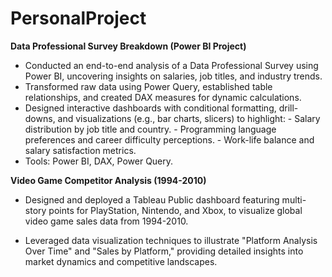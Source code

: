 # PersonalProject

**Data Professional Survey Breakdown (Power BI Project)**
- Conducted an end-to-end analysis of a Data Professional Survey using Power BI, uncovering insights on salaries, job titles, and industry trends.
- Transformed raw data using Power Query, established table relationships, and created DAX measures for dynamic calculations.
- Designed interactive dashboards with conditional formatting, drill-downs, and visualizations (e.g., bar charts, slicers) to highlight:
      - Salary distribution by job title and country.
      - Programming language preferences and career difficulty perceptions.
      - Work-life balance and salary satisfaction metrics.
- Tools: Power BI, DAX, Power Query.


**Video Game Competitor Analysis (1994-2010)**

- Designed and deployed a Tableau Public dashboard featuring multi-story points for PlayStation, Nintendo, and Xbox, to visualize global video game sales data from 1994-2010.
  
- Leveraged data visualization techniques to illustrate "Platform Analysis Over Time" and "Sales by Platform," providing detailed insights into market dynamics and competitive landscapes.
